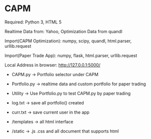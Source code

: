 # CAPM
Required: Python 3, HTML 5

Realtime Data from: Yahoo, Optimization Data from quandl

Import(CAPM Optimization): numpy, scipy, quandl, html.parser, urllib.request

Import(Paper Trade App): numpy, flask, html.parser, urllib.request

Local Address in browser: http://127.0.0.1:5000/

- CAPM.py -> Portfolio selector under CAPM

- Portfolio.py -> realtime data and custom portfolio for paper trading

- Utility -> Use Portfolio.py to test CAPM.py by paper trading

- log.txt -> save all portfolio() created 

- curr.txt -> save current user in the app

- /templates -> all html interface

- /static -> .js .css and all document that supports html
